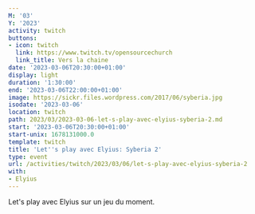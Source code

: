 ```yaml
---
M: '03'
Y: '2023'
activity: twitch
buttons:
- icon: twitch
  link: https://www.twitch.tv/opensourcechurch
  link_title: Vers la chaine
date: '2023-03-06T20:30:00+01:00'
display: light
duration: '1:30:00'
end: '2023-03-06T22:00:00+01:00'
image: https://sickr.files.wordpress.com/2017/06/syberia.jpg
isodate: '2023-03-06'
location: twitch
path: 2023/03/2023-03-06-let-s-play-avec-elyius-syberia-2.md
start: '2023-03-06T20:30:00+01:00'
start-unix: 1678131000.0
template: twitch
title: 'Let''s play avec Elyius: Syberia 2'
type: event
url: /activities/twitch/2023/03/06/let-s-play-avec-elyius-syberia-2
with:
- Elyius
---
```

Let's play avec Elyius sur un jeu du moment.